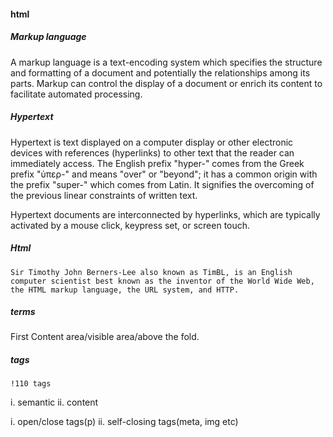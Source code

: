 #### html

##### Markup language
A markup language is a text-encoding system which specifies the structure and formatting of a document and potentially the relationships among its parts. Markup can control the display of a document or enrich its content to facilitate automated processing.


##### Hypertext
Hypertext is text displayed on a computer display or other electronic devices with references (hyperlinks) to other text that the reader can immediately access.
The English prefix "hyper-" comes from the Greek prefix "ὑπερ-" and means "over" or "beyond"; it has a common origin with the prefix "super-" which comes from Latin. It signifies the overcoming of the previous linear constraints of written text.

Hypertext documents are interconnected by hyperlinks, which are typically activated by a mouse click, keypress set, or screen touch.

##### Html
    Sir Timothy John Berners-Lee also known as TimBL, is an English computer scientist best known as the inventor of the World Wide Web, the HTML markup language, the URL system, and HTTP.

##### terms
First Content area/visible area/above the fold.

##### tags
    !110 tags

i. semantic
ii. content

i. open/close tags(p)
ii. self-closing tags(meta, img etc)